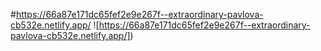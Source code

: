 #https://66a87e171dc65fef2e9e267f--extraordinary-pavlova-cb532e.netlify.app/
![https://66a87e171dc65fef2e9e267f--extraordinary-pavlova-cb532e.netlify.app/])



